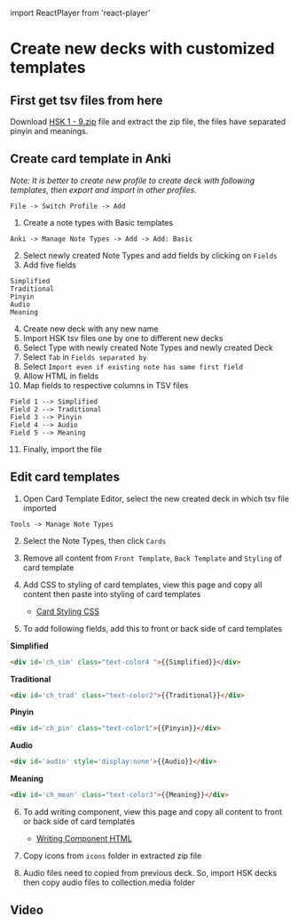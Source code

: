 import ReactPlayer from 'react-player'

# Create new decks with customized templates

## First get tsv files from here
Download [HSK 1 - 9.zip](https://github.com/krmanik/Anki-xiehanzi/releases/download/v1.7.9/HSK.1-9.zip) file and extract the zip file,  the files have separated pinyin and meanings.

## Create card template in Anki

_Note: It is better to create new profile to create deck with following templates, then export and import in other profiles._
```
File -> Switch Profile -> Add
```

1. Create a note types with Basic templates
```
Anki -> Manage Note Types -> Add -> Add: Basic
```
2. Select newly created Note Types and add fields by clicking on `Fields`
3. Add five fields
```
Simplified
Traditional
Pinyin
Audio
Meaning
```
4. Create new deck with any new name
5. Import HSK tsv files one by one to different new decks
6. Select Type with newly created Note Types and newly created Deck
7. Select `Tab` in `Fields separated by`
8. Select `Import even if existing note has same first field`
9. Allow HTML in fields
10. Map fields to respective columns in TSV files
```
Field 1 --> Simplified
Field 2 --> Traditional
Field 3 --> Pinyin
Field 4 --> Audio
Field 5 --> Meaning
```
11. Finally, import the file

## Edit card templates
1. Open Card Template Editor, select the new created deck in which tsv file imported
```
Tools -> Manage Note Types
```
2. Select the Note Types, then click `Cards`
3. Remove all content from `Front Template`, `Back Template` and `Styling` of card template
4. Add CSS to styling of card templates, view this page and copy all content then paste into styling of card templates

   - [Card Styling CSS](https://raw.githubusercontent.com/krmanik/Anki-xiehanzi/master/Versions/Version%201.8/card.css)


5. To add following fields, add this to front or back side of card templates

**Simplified**
```html
<div id='ch_sim' class="text-color4 ">{{Simplified}}</div>
```

**Traditional**
```html
<div id='ch_trad' class="text-color2">{{Traditional}}</div>
```

**Pinyin**
```html
<div id='ch_pin' class="text-color1">{{Pinyin}}</div>
```

**Audio**
```html
<div id='audio' style='display:none'>{{Audio}}</div>
```

**Meaning**
```html
<div id='ch_mean' class="text-color3">{{Meaning}}</div>
```

6. To add writing component, view this page and copy all content to front or back side of card templates

   - [Writing Component HTML](https://raw.githubusercontent.com/krmanik/Anki-xiehanzi/master/Versions/Version%201.8/writing-component.html)

7. Copy icons from `icons` folder in extracted zip file
8. Audio files need to copied from previous deck. So, import HSK decks then copy audio files to collection.media folder

## Video 

<ReactPlayer playing controls url='https://user-images.githubusercontent.com/12841290/163445522-dbdc6abb-ed58-444d-93cb-f343b8f7b617.mp4' />